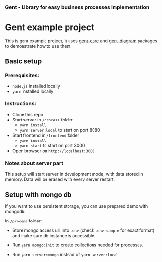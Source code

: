 ### Gent - Library for easy business processes implementation

# Gent example project

This is gent example project, it uses [gent-core](https://github.com/stepan662/gent-core) and [gent-diagram](https://github.com/stepan662/gent-diagram) packages to demonstrate how to use them.

## Basic setup

### Prerequisites:

- `node.js` installed locally
- `yarn` installed locally

### Instructions:

- Clone this repo
- Start server in `/process` folder
  - `yarn install`
  - `yarn server:local` to start on port 8080
- Start frontend in `/frontend` folder
  - `yarn install`
  - `yarn start` to start on port 3000
- Open browser on `http://localhost:3000`

### Notes about server part

This setup will start server in development mode, with data stored in memory. Data will be erased with every server restart.

## Setup with mongo db

If you want to use persistent storage, you can use prepared demo with mongodb.

In `/process` folder:

- Store mongo access uri into `.env` (check `.env-sample` for exact format) and make sure db instance is accessible.

- Run `yarn mongo:init` to create collections needed for processes.

- Run `yarn server:mongo` instead of `yarn server:local`
